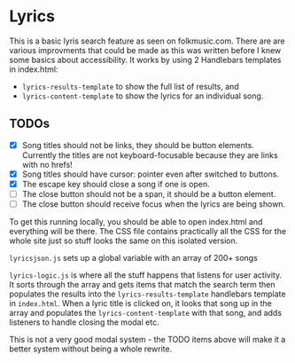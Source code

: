 # Lyrics

This is a basic lyris search feature as seen on folkmusic.com. There are are various improvments that could be made as this was written before I knew some basics about accessibility. It works by using 2 Handlebars templates in index.html:

- `lyrics-results-template` to show the full list of results, and
- `lyrics-content-template` to show the lyrics for an individual song.

## TODOs

- [x] Song titles should not be links, they should be button elements. Currently the titles are not keyboard-focusable because they are links with no hrefs!
- [x] Song titles should have cursor: pointer even after switched to buttons.
- [x] The escape key should close a song if one is open.
- [ ] The close button should not be a span, it should be a button element.
- [ ] The close button should receive focus when the lyrics are being shown.

To get this running locally, you should be able to open index.html and everything will be there. The CSS file contains practically all the CSS for the whole site just so stuff looks the same on this isolated version.

`lyricsjson.js` sets up a global variable with an array of 200+ songs

`lyrics-logic.js` is where all the stuff happens that listens for user activity. It sorts through the array and gets items that match the search term then populates the results into the `lyrics-results-template` handlebars template in `index.html`. When a lyric title is clicked on, it looks that song up in the array and populates the `lyrics-content-template` with that song, and adds listeners to handle closing the modal etc.

This is not a very good modal system - the TODO items above will make it a better system without being a whole rewrite.
